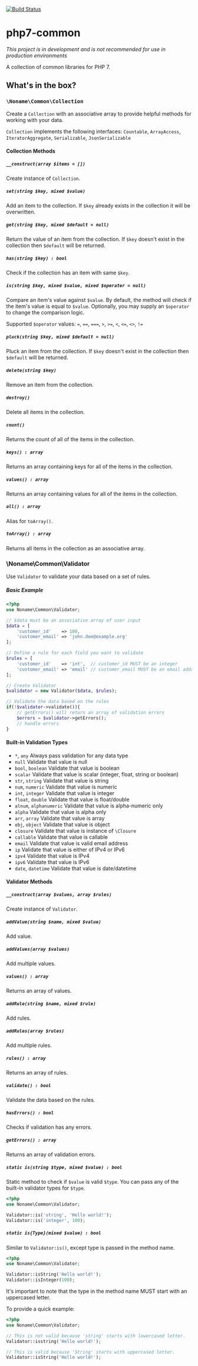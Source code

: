 [![Build
Status](https://travis-ci.org/nonamephp/php7-common.svg?branch=master)](https://travis-ci.org/nonamephp/php7-common)

php7-common 
=============

_This project is in development and is not recommended for use in production environments_

A collection of common libraries for PHP 7.

## What's in the box?

### `\Noname\Common\Collection`

Create a `Collection` with an associative array to provide helpful methods for working with your data.

`Collection` implements the following interfaces: `Countable`, `ArrayAccess`, `IteratorAggregate`, `Serializable`, `JsonSerializable`

#### Collection Methods

##### `__construct(array $items = [])`

Create instance of `Collection`.  

##### `set(string $key, mixed $value)` 

Add an item to the collection. If `$key` already exists in the collection it will be overwritten.

##### `get(string $key, mixed $default = null)`

Return the value of an item from the collection. If `$key` doesn't exist in the collection then `$default` will be returned.

##### `has(string $key) : bool` 

Check if the collection has an item with same `$key`.

##### `is(string $key, mixed $value, mixed $operater = null)` 

Compare an item's value against `$value`. By default, the method will check if the item's value is equal to `$value`. 
Optionally, you may supply an `$operator` to change the comparison logic.

Supported `$operator` values: `=`, `==`, `===`, `>`, `>=`, `<`, `<=`, `<>`, `!=`

##### `pluck(string $key, mixed $default = null)` 

Pluck an item from the collection. If `$key` doesn't exist in the collection then `$default` will be returned.

##### `delete(string $key)` 

Remove an item from the collection.

##### `destroy()` 

Delete all items in the collection.

##### `count()` 

Returns the count of all of the items in the collection.

##### `keys() : array`

Returns an array containing keys for all of the items in the collection.

##### `values() : array`

Returns an array containing values for all of the items in the collection.

##### `all() : array` 

Alias for `toArray()`.

##### `toArray() : array` 

Returns all items in the collection as an associative array.

### \Noname\Common\Validator

Use `Validator` to validate your data based on a set of rules.

##### Basic Example

```php
<?php
use Noname\Common\Validator;

// $data must be an associative array of user input
$data = [
    'customer_id'    => 100,
    'customer_email' => 'john.doe@example.org'
];

// Define a rule for each field you want to validate
$rules = [
    'customer_id'    => 'int',  // customer_id MUST be an integer
    'customer_email' => 'email' // customer_email MUST be an email address
];

// Create Validator
$validator = new Validator($data, $rules);

// Validate the data based on the rules
if(!$validator->validate()){
    // getErrors() will return an array of validation errors
    $errors = $validator->getErrors();
    // handle errors
}
```    
    
#### Built-in Validation Types

* `*`, `any` Always pass validation for any data type
* `null` Validate that value is null
* `bool`, `boolean` Validate that value is boolean
* `scalar` Validate that value is scalar (integer, float, string or boolean)
* `str`, `string` Validate that value is string
* `num`, `numeric` Validate that value is numeric
* `int`, `integer` Validate that value is integer
* `float`, `double` Validate that value is float/double
* `alnum`, `alphanumeric` Validate that value is alpha-numeric only
* `alpha` Validate that value is alpha only
* `arr`, `array` Validate that value is array
* `obj`, `object` Validate that value is object
* `closure` Validate that value is instance of `\Closure`
* `callable` Validate that value is callable
* `email` Validate that value is valid email address
* `ip` Validate that value is either of IPv4 or IPv6
* `ipv4` Validate that value is IPv4
* `ipv6` Validate that value is IPv6
* `date`, `datetime` Validate that value is date/datetime

#### Validator Methods

##### `__construct(array $values, array $rules)`

Create instance of `Validator`.

##### `addValue(string $name, mixed $value)` 

Add value.

##### `addValues(array $values)` 

Add multiple values.

##### `values() : array` 

Returns an array of values.

##### `addRule(string $name, mixed $rule)` 

Add rules.

##### `addRules(array $rules)` 

Add multiple rules.

##### `rules() : array` 

Returns an array of rules.

##### `validate() : bool` 

Validate the data based on the rules.

##### `hasErrors() : bool`

Checks if validation has any errors.

##### `getErrors() : array`

Returns an array of validation errors. 


##### `static is(string $type, mixed $value) : bool`

Static method to check if `$value` is valid `$type`. You can pass any of the built-in validator types for `$type`.

```php
<?php
use Noname\Common\Validator;

Validator::is('string', 'Hello world!');
Validator::is('integer', 100);
```

##### `static is{Type}(mixed $value) : bool`

Similar to `Validator:is()`, except type is passed in the method name.

```php
<?php
use Noname\Common\Validator;

Validator::isString('Hello world!');
Validator::isInteger(100);
```
    
It's important to note that the type in the method name MUST start with an uppercased letter.

To provide a quick example:

```php
<?php
use Noname\Common\Validator;

// This is not valid because 'string' starts with lowercased letter.
Validator::isstring('Hello world!');

// This is valid because 'String' starts with uppercased letter.
Validator::isString('Hello world!');
 ```
